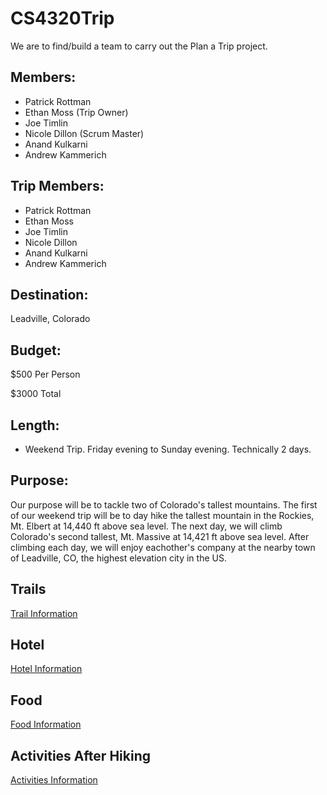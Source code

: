 # CS4320Trip
We are to find/build a team to carry out the Plan a Trip project.

## Members:
* Patrick Rottman 
* Ethan Moss (Trip Owner)
* Joe Timlin
* Nicole Dillon (Scrum Master)
* Anand Kulkarni
* Andrew Kammerich

## Trip Members:
* Patrick Rottman
* Ethan Moss
* Joe Timlin
* Nicole Dillon
* Anand Kulkarni
* Andrew Kammerich 

## Destination:
Leadville, Colorado

## Budget:
$500 Per Person

$3000 Total

## Length:
* Weekend Trip. Friday evening to Sunday evening. Technically 2 days.

## Purpose:
Our purpose will be to tackle two of Colorado's tallest mountains. The first of our weekend trip will be to day hike the tallest mountain in the Rockies, Mt. Elbert at 14,440 ft above sea level. The next day, we will climb Colorado's second tallest, Mt. Massive at 14,421 ft above sea level. After climbing each day, we will enjoy eachother's company at the nearby town of Leadville, CO, the highest elevation city in the US.

## Trails
[Trail Information](trails.md)

## Hotel
[Hotel Information](HotelInfo.md)


## Food
[Food Information](food.md)


## Activities After Hiking
[Activities Information](activities.md)
